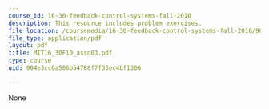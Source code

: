 ```yaml
---
course_id: 16-30-feedback-control-systems-fall-2010
description: This resource includes problem exercises.
file_location: /coursemedia/16-30-feedback-control-systems-fall-2010/904e3cc0a586b54788f7f33ec4bf1306_MIT16_30F10_assn03.pdf
file_type: application/pdf
layout: pdf
title: MIT16_30F10_assn03.pdf
type: course
uid: 904e3cc0a586b54788f7f33ec4bf1306

---
```

None